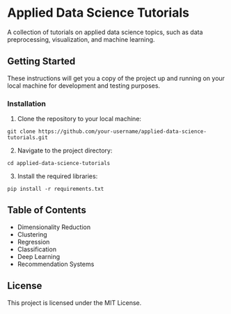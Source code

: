 # Applied Data Science Tutorials

A collection of tutorials on applied data science topics, such as data preprocessing, visualization, and machine learning.


## Getting Started

These instructions will get you a copy of the project up and running on your local machine for development and testing purposes.

### Installation
1. Clone the repository to your local machine:
```
git clone https://github.com/your-username/applied-data-science-tutorials.git
```
2. Navigate to the project directory:
```
cd applied-data-science-tutorials
```
3. Install the required libraries:
```
pip install -r requirements.txt
```

## Table of Contents
- Dimensionality Reduction
- Clustering
- Regression
- Classification
- Deep Learning
- Recommendation Systems

## License

This project is licensed under the MIT License.
